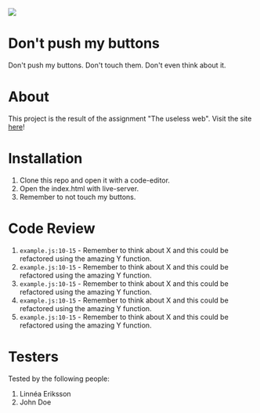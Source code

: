 <img src="https://media.giphy.com/media/xUA7bbaSmCUfNYjhks/giphy.gif">

# Don't push my buttons

Don't push my buttons. Don't touch them. Don't even think about it.

# About

This project is the result of the assignment "The useless web". Visit the site [here](https://dont-push-my-buttons.netlify.app/)!

# Installation

1. Clone this repo and open it with a code-editor.
2. Open the index.html with live-server.
3. Remember to not touch my buttons.

# Code Review

1. `example.js:10-15` - Remember to think about X and this could be refactored using the amazing Y function.
1. `example.js:10-15` - Remember to think about X and this could be refactored using the amazing Y function.
1. `example.js:10-15` - Remember to think about X and this could be refactored using the amazing Y function.
1. `example.js:10-15` - Remember to think about X and this could be refactored using the amazing Y function.
1. `example.js:10-15` - Remember to think about X and this could be refactored using the amazing Y function.

# Testers

Tested by the following people:

1. Linnéa Eriksson
2. John Doe
